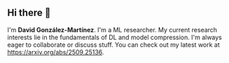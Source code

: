 ## Hi there 👋

I'm **David González-Martínez**. I'm a ML researcher. My current research interests lie in the fundamentals of DL and model compression. I'm always eager to collaborate or discuss stuff. You can check out my latest work at https://arxiv.org/abs/2509.25136.
